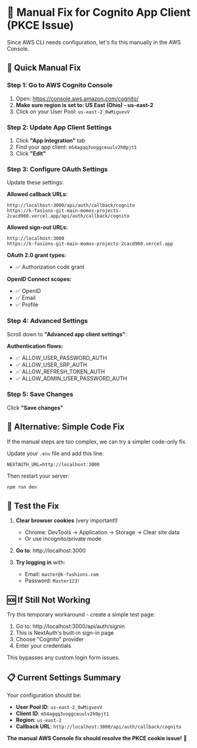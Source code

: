 # 🔧 Manual Fix for Cognito App Client (PKCE Issue)

Since AWS CLI needs configuration, let's fix this manually in the AWS Console.

## 🚀 **Quick Manual Fix**

### Step 1: Go to AWS Cognito Console
1. Open: https://console.aws.amazon.com/cognito/
2. **Make sure region is set to: US East (Ohio) - us-east-2**
3. Click on your User Pool: `us-east-2_0wMigvevV`

### Step 2: Update App Client Settings
1. Click **"App integration"** tab
2. Find your app client: `m54agqq3voggceuulv2h0pjt1`
3. Click **"Edit"**

### Step 3: Configure OAuth Settings
Update these settings:

**Allowed callback URLs:**
```
http://localhost:3000/api/auth/callback/cognito
https://k-fasions-git-main-momos-projects-2cacd960.vercel.app/api/auth/callback/cognito
```

**Allowed sign-out URLs:**
```
http://localhost:3000
https://k-fasions-git-main-momos-projects-2cacd960.vercel.app
```

**OAuth 2.0 grant types:**
- ✅ Authorization code grant

**OpenID Connect scopes:**
- ✅ OpenID
- ✅ Email  
- ✅ Profile

### Step 4: Advanced Settings
Scroll down to **"Advanced app client settings"**:

**Authentication flows:**
- ✅ ALLOW_USER_PASSWORD_AUTH
- ✅ ALLOW_USER_SRP_AUTH  
- ✅ ALLOW_REFRESH_TOKEN_AUTH
- ✅ ALLOW_ADMIN_USER_PASSWORD_AUTH

### Step 5: Save Changes
Click **"Save changes"**

## 🎯 **Alternative: Simple Code Fix**

If the manual steps are too complex, we can try a simpler code-only fix.

Update your `.env` file and add this line:
```env
NEXTAUTH_URL=http://localhost:3000
```

Then restart your server:
```bash
npm run dev
```

## 🧪 **Test the Fix**

1. **Clear browser cookies** (very important!)
   - Chrome: DevTools → Application → Storage → Clear site data
   - Or use incognito/private mode

2. **Go to**: http://localhost:3000

3. **Try logging in** with:
   - Email: `master@k-fashions.com`
   - Password: `Master123!`

## 🆘 **If Still Not Working**

Try this temporary workaround - create a simple test page:

1. Go to: http://localhost:3000/api/auth/signin
2. This is NextAuth's built-in sign-in page
3. Choose "Cognito" provider
4. Enter your credentials

This bypasses any custom login form issues.

## 📋 **Current Settings Summary**

Your configuration should be:
- **User Pool ID**: `us-east-2_0wMigvevV`
- **Client ID**: `m54agqq3voggceuulv2h0pjt1`
- **Region**: `us-east-2`
- **Callback URL**: `http://localhost:3000/api/auth/callback/cognito`

**The manual AWS Console fix should resolve the PKCE cookie issue!** 🎉